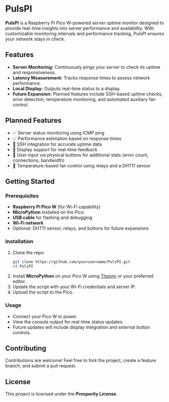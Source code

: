 # PulsPI

**PulsPI** is a Raspberry Pi Pico W-powered server uptime monitor designed to provide real-time insights into server performance and availability. With customizable monitoring intervals and performance tracking, PulsPI ensures your network stays in check.

## Features
- **Server Monitoring:** Continuously pings your server to check its uptime and responsiveness.
- **Latency Measurement:** Tracks response times to assess network performance.
- **Local Display:** Outputs real-time status to a display.
- **Future Expansion:** Planned features include SSH-based uptime checks, error detection, temperature monitoring, and automated auxiliary fan control.

## Planned Features
- ✅ Server status monitoring using ICMP ping  
- ✅ Performance estimation based on response times  
- 🚧 SSH integration for accurate uptime data  
- 🚧 Display support for real-time feedback  
- 🚧 User input via physical buttons for additional stats (error count, connections, bandwidth)  
- 🚧 Temperature-based fan control using relays and a DHT11 sensor  

## Getting Started
### Prerequisites
- **Raspberry Pi Pico W** (for Wi-Fi capability)  
- **MicroPython** installed on the Pico  
- **USB cable** for flashing and debugging  
- **Wi-Fi network**  
- Optional: DHT11 sensor, relays, and buttons for future expansions  

### Installation
1. Clone the repo:
    ```bash
    git clone https://github.com/yourusername/PulsPI.git
    cd PulsPI
    ```
2. Install **MicroPython** on your Pico W using [Thonny](https://thonny.org/) or your preferred editor.  
3. Update the script with your Wi-Fi credentials and server IP.  
4. Upload the script to the Pico.  

### Usage
- Connect your Pico W to power.  
- View the console output for real-time status updates.  
- Future updates will include display integration and external button controls.  

## Contributing
Contributions are welcome! Feel free to fork the project, create a feature branch, and submit a pull request.  

## License
This project is licensed under the **Prosperity License**.